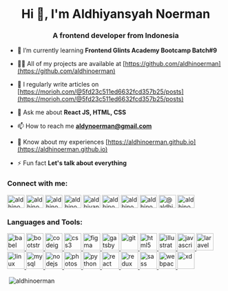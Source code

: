 <h1 align="center">Hi 👋, I'm Aldhiyansyah Noerman</h1>
<h3 align="center">A frontend developer from Indonesia</h3>

- 🌱 I’m currently learning **Frontend Glints Academy Bootcamp Batch#9**

- 👨‍💻 All of my projects are available at [https://github.com/aldhinoerman](https://github.com/aldhinoerman)

- 📝 I regularly write articles on [https://morioh.com/@5fd23c511ed6632fcd357b25/posts](https://morioh.com/@5fd23c511ed6632fcd357b25/posts)

- 💬 Ask me about **React JS, HTML, CSS**

- 📫 How to reach me **aldynoerman@gmail.com**

- 📄 Know about my experiences [https://aldhinoerman.github.io](https://aldhinoerman.github.io)

- ⚡ Fun fact **Let's talk about everything**

<h3 align="left">Connect with me:</h3>
<p align="left">
<a href="https://codepen.io/aldhinoerman" target="blank"><img align="center" src="https://cdn.jsdelivr.net/npm/simple-icons@3.0.1/icons/codepen.svg" alt="aldhinoerman" height="30" width="40" /></a>
<a href="https://twitter.com/aldhinoerman" target="blank"><img align="center" src="https://cdn.jsdelivr.net/npm/simple-icons@3.0.1/icons/twitter.svg" alt="aldhinoerman" height="30" width="40" /></a>
<a href="https://linkedin.com/in/aldhinoerman" target="blank"><img align="center" src="https://cdn.jsdelivr.net/npm/simple-icons@3.0.1/icons/linkedin.svg" alt="aldhinoerman" height="30" width="40" /></a>
<a href="https://codesandbox.com/aldhinoerman" target="blank"><img align="center" src="https://cdn.jsdelivr.net/npm/simple-icons@3.0.1/icons/codesandbox.svg" alt="aldhinoerman" height="30" width="40" /></a>
<a href="https://fb.com/aldhiyansyah noerman" target="blank"><img align="center" src="https://cdn.jsdelivr.net/npm/simple-icons@3.0.1/icons/facebook.svg" alt="aldhiyansyah noerman" height="30" width="40" /></a>
<a href="https://instagram.com/aldhinoerman" target="blank"><img align="center" src="https://cdn.jsdelivr.net/npm/simple-icons@3.0.1/icons/instagram.svg" alt="aldhinoerman" height="30" width="40" /></a>
<a href="https://dribbble.com/aldhinoerman" target="blank"><img align="center" src="https://cdn.jsdelivr.net/npm/simple-icons@3.0.1/icons/dribbble.svg" alt="aldhinoerman" height="30" width="40" /></a>
<a href="https://www.behance.net/aldhinoerman" target="blank"><img align="center" src="https://cdn.jsdelivr.net/npm/simple-icons@3.0.1/icons/behance.svg" alt="aldhinoerman" height="30" width="40" /></a>
<a href="https://medium.com/@aldhinoerman" target="blank"><img align="center" src="https://cdn.jsdelivr.net/npm/simple-icons@3.0.1/icons/medium.svg" alt="@aldhinoerman" height="30" width="40" /></a>
<a href="https://www.hackerrank.com/aldhinoerman" target="blank"><img align="center" src="https://cdn.jsdelivr.net/npm/simple-icons@3.0.1/icons/hackerrank.svg" alt="aldhinoerman" height="30" width="40" /></a>
</p>

<h3 align="left">Languages and Tools:</h3>
<p align="left"> <a href="https://babeljs.io/" target="_blank"> <img src="https://www.vectorlogo.zone/logos/babeljs/babeljs-icon.svg" alt="babel" width="40" height="40"/> </a> <a href="https://getbootstrap.com" target="_blank"> <img src="https://devicons.github.io/devicon/devicon.git/icons/bootstrap/bootstrap-plain.svg" alt="bootstrap" width="40" height="40"/> </a> <a href="https://codeigniter.com" target="_blank"> <img src="https://cdn.worldvectorlogo.com/logos/codeigniter.svg" alt="codeigniter" width="40" height="40"/> </a> <a href="https://www.w3schools.com/css/" target="_blank"> <img src="https://devicons.github.io/devicon/devicon.git/icons/css3/css3-original-wordmark.svg" alt="css3" width="40" height="40"/> </a> <a href="https://www.figma.com/" target="_blank"> <img src="https://www.vectorlogo.zone/logos/figma/figma-icon.svg" alt="figma" width="40" height="40"/> </a> <a href="https://www.gatsbyjs.com/" target="_blank"> <img src="https://www.vectorlogo.zone/logos/gatsbyjs/gatsbyjs-icon.svg" alt="gatsby" width="40" height="40"/> </a> <a href="https://git-scm.com/" target="_blank"> <img src="https://www.vectorlogo.zone/logos/git-scm/git-scm-icon.svg" alt="git" width="40" height="40"/> </a> <a href="https://www.w3.org/html/" target="_blank"> <img src="https://devicons.github.io/devicon/devicon.git/icons/html5/html5-original-wordmark.svg" alt="html5" width="40" height="40"/> </a> <a href="https://www.adobe.com/in/products/illustrator.html" target="_blank"> <img src="https://www.vectorlogo.zone/logos/adobe_illustrator/adobe_illustrator-icon.svg" alt="illustrator" width="40" height="40"/> </a> <a href="https://developer.mozilla.org/en-US/docs/Web/JavaScript" target="_blank"> <img src="https://devicons.github.io/devicon/devicon.git/icons/javascript/javascript-original.svg" alt="javascript" width="40" height="40"/> </a> <a href="https://laravel.com/" target="_blank"> <img src="https://devicons.github.io/devicon/devicon.git/icons/laravel/laravel-plain-wordmark.svg" alt="laravel" width="40" height="40"/> </a> <a href="https://www.linux.org/" target="_blank"> <img src="https://devicons.github.io/devicon/devicon.git/icons/linux/linux-original.svg" alt="linux" width="40" height="40"/> </a> <a href="https://www.mysql.com/" target="_blank"> <img src="https://devicons.github.io/devicon/devicon.git/icons/mysql/mysql-original-wordmark.svg" alt="mysql" width="40" height="40"/> </a> <a href="https://nodejs.org" target="_blank"> <img src="https://devicons.github.io/devicon/devicon.git/icons/nodejs/nodejs-original-wordmark.svg" alt="nodejs" width="40" height="40"/> </a> <a href="https://www.photoshop.com/en" target="_blank"> <img src="https://devicons.github.io/devicon/devicon.git/icons/photoshop/photoshop-plain.svg" alt="photoshop" width="40" height="40"/> </a> <a href="https://www.python.org" target="_blank"> <img src="https://devicons.github.io/devicon/devicon.git/icons/python/python-original.svg" alt="python" width="40" height="40"/> </a> <a href="https://reactjs.org/" target="_blank"> <img src="https://devicons.github.io/devicon/devicon.git/icons/react/react-original-wordmark.svg" alt="react" width="40" height="40"/> </a> <a href="https://redux.js.org" target="_blank"> <img src="https://devicons.github.io/devicon/devicon.git/icons/redux/redux-original.svg" alt="redux" width="40" height="40"/> </a> <a href="https://sass-lang.com" target="_blank"> <img src="https://devicons.github.io/devicon/devicon.git/icons/sass/sass-original.svg" alt="sass" width="40" height="40"/> </a> <a href="https://webpack.js.org" target="_blank"> <img src="https://devicons.github.io/devicon/devicon.git/icons/webpack/webpack-original.svg" alt="webpack" width="40" height="40"/> </a> <a href="https://www.adobe.com/products/xd.html" target="_blank"> <img src="https://cdn.worldvectorlogo.com/logos/adobe-xd.svg" alt="xd" width="40" height="40"/> </a> </p>

<p>&nbsp;<img align="center" src="https://github-readme-stats.vercel.app/api?username=aldhinoerman&show_icons=true&locale=en" alt="aldhinoerman" /></p>
